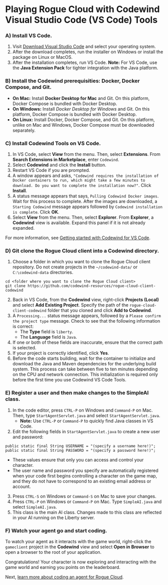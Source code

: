 # Playing Rogue Cloud with Codewind Visual Studio Code (VS Code) Tools

### A) Install VS Code.
1) Visit [Download Visual Studio Code](https://code.visualstudio.com/Download) and select your operating system.
2) After the download completes, run the installer on Windows or install the package on Linux or MacOS.
3) After the installation completes, run VS Code.
**Note:** For VS Code, use the **Java Extension Pack** for tighter integration with the Java platform.

### B) Install the Codewind prerequisities: Docker, Docker Compose, and Git.
- **On Mac:** Install **Docker Desktop for Mac** and Git. On this platform, Docker Compose is bundled with Docker Desktop.
- **On Windows:** Install *Docker Desktop for Windows* and Git. On this platform, Docker Compose is bundled with Docker Desktop.
- **On Linux:** Install Docker, Docker Compose, and Git. On this platform, unlike on Mac and Windows, Docker Compose must be downloaded separately.

### C) Install Codewind Tools on VS Code.
1) In VS Code, select **View** from the menu. Then, select **Extensions**. From **Search Extensions in Marketplace**, enter `Codewind`.
2) Select **Codewind** and click the **Install** button.
3) Restart VS Code if you are prompted.
4) A window appears and asks, `"Codewind requires the installation of Docker containers to run, which might take a few minutes to download. Do you want to complete the installation now?"`. Click **Install**.
5) A status message appears that says, `Pulling Codewind Docker images`. Wait for this process to complete. After the images are downloaded, a `Starting Codewind` message appears followed by `Codewind installation is complete`. Click **OK**.
6) Select **View** from the menu. Then, select **Explorer**. From **Explorer**, a **Codewind** view is available. Expand this panel if it is not already expanded.

For more information, see [Getting started with Codewind for VS Code](https://www.eclipse.org/codewind/mdt-vsc-getting-started.html).

### D) Git clone the Rogue Cloud client into a Codewind directory.
1) Choose a folder in which you want to clone the Rogue Cloud client repository. Do not create projects in the `~/codewind-data/` or `C:\codewind-data` directories.
  ```
  cd <folder where you want to clone the Rogue Cloud client>
  git clone https://github.com/codewind-resources/rogue-cloud-client-codewind
  ```
2) Back in VS Code, from the **Codewind** view, right-click **Projects (Local)** and select **Add Existing Project**. Specify the path of the `rogue-cloud-client-codewind` folder that you cloned and click **Add to Codewind**.
3) A `Processing...` status message appears, followed by a `Please confirm the project type` message. Check to see that the following information is correct:
   - The **Type** field is `liberty`.
   - The **Language** field is `Java`.
4) If one or both of these fields are inaccurate, ensure that the correct path is selected.
5) If your project is correctly identified, click **Yes**.
6) Before the code starts building, wait for the container to initialize and download the Java and Maven dependencies for the underlying build system. This process can take between five to ten minutes depending on the CPU and network connection. This initialization is required only before the first time you use Codewind VS Code Tools.

### E) Register a user and then make changes to the SimpleAI class.
1) In the code editor, press `CTRL-P` on Windows and `Command-P` on Mac. Then, type `StartAgentServlet.java` and select `StartAgentServlet.java`.
   * **Note:** Use `CTRL-P` or `Command-P` to quickly find Java classes in VS Code.
2) Edit the following fields in `StartAgentServlet.java` to create a new user and password:
```
public static final String USERNAME = "(specify a username here!)";
public static final String PASSWORD = "(specify a password here!)";
```
   * These values ensure that only you can access and control your character.
   * The user name and password you specify are automatically registered when your code first begins controlling a character on the game map, and they do not have to correspond to an existing email address or account.
3) Press ``CTRL-S`` on Windows or ``Command-S`` on Mac to save your changes.
4) Press ``CTRL-P`` on Windows or ``Command-P`` on Mac. Type ``SimpleAI.java`` and select ``SimpleAI.java``.
5) This class is the main AI class. Changes made to this class are reflected in your AI running on the Liberty server.

### F) Watch your agent go and start coding.
To watch your agent as it interacts with the game world, right-click the `gameclient` project in the **Codewind** view and select **Open in Browser** to open a browser to the root of your application.

Congratulations! Your character is now exploring and interacting with the game world and earning you points on the leaderboard.

Next, [learn more about coding an agent for Rogue Cloud](Developing-CodingNextSteps.md).
